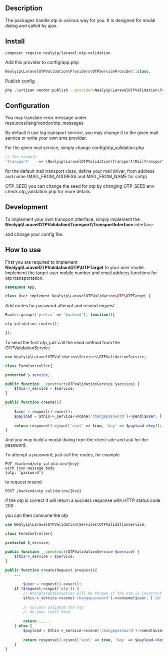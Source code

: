 ## Description ##
The packages handle otp in various way for you. It is designed for modal dialog and called by ajax.

## Install ##
```
composer require nealyip/laravel-otp-validation
```

Add this provider to config/app.php
```php
Nealyip\LaravelOTPValidation\Providers\OTPServiceProvider::class,
```

Publish config

```bash
php .\artisan vendor:publish --provider=Nealyip\LaravelOTPValidation\Providers\OTPServiceProvider
```

## Configuration ##

You may translate error message under resources/lang/vendor/otp_messages

By default it use log transport service,
you may change it to the given mail service or write your own sms provider.

For the given mail service, simply change config/otp_validation.php
```php
// for example
'transport'    => \Nealyip\LaravelOTPValidation\Transport\MailTransport::class,
```
for the default mail transport class, define your mail driver, from address and name
(MAIL_FROM_ADDRESS and MAIL_FROM_NAME for smtp)

OTP_SEED
you can change the seed for otp by changing OTP_SEED env  
check otp_validation.php for more details

## Development ##

To implement your own transport interface, simply implement the **Nealyip\LaravelOTPValidation\Transport\TransportInterface** interface.

and change your config file.

## How to use ##

First you are required to implement **Nealyip\LaravelOTPValidation\OTP\OTPTarget** to your user model.
Implement the target user mobile number and email address functions for otp transportation.

```php
namespace App;

class User implement Nealyip\LaravelOTPValidation\OTP\OTPTarget {
```

Add routes for password attempt and resend request

```php
Route::group(['prefix' => 'backend'], function(){

otp_validation_routes();

});
```


To send the first otp, just call the send method from the OTPValidationService
```php
use Nealyip\LaravelOTPValidation\Services\OTPValidationService;

class FormController{

protected $_service;

public function __construct(OTPValidationService $service) {
    $this->_service = $service;
}

public function create(){
    ...
    $user = request()->user();
    $payload = $this->_service->scene('changepassword')->send($user, ['id' => $user->id], [], 'You are about to change your password, please complete with this one time password :otp');
    
    return response()->json(['sent' => true, 'key' => $payload->key]);   
}
```

And you may build a modal dialog from the client side and ask for the password.

To attempt a password,
just call the routes, for example
```
PUT /backend/otp_validation/{key}
with json message body
{otp: 'password'}
```

to request resend
```
POST /backend/otp_validation/{key}
```

if the otp is correct it will return a success response with HTTP status code 200

you can then consume the otp

```php
use Nealyip\LaravelOTPValidation\Services\OTPValidationService;

class FormController{

protected $_service;

public function __construct(OTPValidationService $service) {
    $this->_service = $service;
}

public function create(Request $request){
    ...
    
        $user = request()->user();
    if ($request->input('otp')) {
        // WrongTargetException will be thrown if the otp is incorrect
        $this->_service->scene('changepassword')->consume($user, ['id' => $user->id], $request->input('otp'));    
        
        // success validate the otp
        // do your staff here
        
        return .....
    } else {
        $payload = $this->_service->scene('changepassword')->send($user, ['id' => $user->id], [], 'You are about to change your password, please complete with this one time password :otp');
        
        return response()->json(['sent' => true, 'key' => $payload->key]);
    }   
}
```